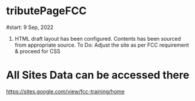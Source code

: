 # tributePageFCC
#start: 9 Sep, 2022 
1. HTML draft layout has been configured. Contents has been sourced from appropriate source. 
To Do: Adjust the site as per FCC requirement & proceed for CSS 

# All Sites Data can be accessed there 
https://sites.google.com/view/fcc-training/home 